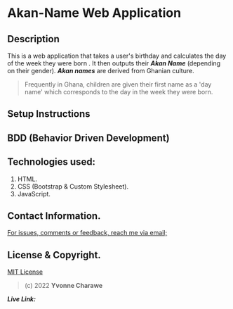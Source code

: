 # Akan-Name Web Application

## Description

This is a web application that takes a user's birthday and calculates the day of the week they were born . It then outputs their __*Akan Name*__ \(depending on their gender\). __*Akan names*__ are derived from Ghanian culture.
>Frequently in Ghana, children are given their first name as a 'day name' which corresponds to the day in the week they were born.

## Setup Instructions

## BDD \(Behavior Driven Development\)

## Technologies used:
1. HTML.
2. CSS \(Bootstrap & Custom Stylesheet\).
3. JavaScript.

## Contact Information.
[For issues, comments or feedback, reach me via email;](charawey@gmail.com)
## License & Copyright.
[MIT License](LICENSE)
>(c) 2022 __Yvonne Charawe__

__*Live Link:*__
